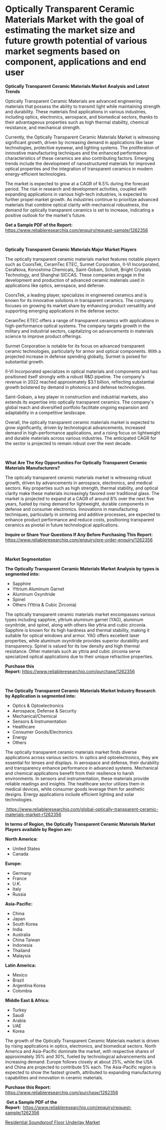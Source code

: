 <p><h1>Optically Transparent Ceramic Materials Market with the goal of estimating the market size and future growth potential of various market segments based on component, applications and end user</h1></p><p><strong>Optically Transparent Ceramic Materials Market Analysis and Latest Trends</strong></p>
<p><p>Optically Transparent Ceramic Materials are advanced engineering materials that possess the ability to transmit light while maintaining strength and durability. These materials find applications in various industries, including optics, electronics, aerospace, and biomedical sectors, thanks to their advantageous properties such as high thermal stability, chemical resistance, and mechanical strength.</p><p>Currently, the Optically Transparent Ceramic Materials Market is witnessing significant growth, driven by increasing demand in applications like laser technologies, protective eyewear, and lighting systems. The proliferation of innovative manufacturing techniques and the enhanced performance characteristics of these ceramics are also contributing factors. Emerging trends include the development of nanostructured materials for improved optical properties and the integration of transparent ceramics in modern energy-efficient technologies.</p><p>The market is expected to grow at a CAGR of 6.5% during the forecast period. The rise in research and development activities, coupled with expanding applications in various high-tech industries, is expected to further propel market growth. As industries continue to prioritize advanced materials that combine optical clarity with mechanical robustness, the demand for optically transparent ceramics is set to increase, indicating a positive outlook for the market's future.</p></p>
<p><strong>Get a Sample PDF of the Report:&nbsp;</strong> <a href="https://www.reliableresearchiq.com/enquiry/request-sample/1262356?utm_campaign=2277&utm_medium=2&utm_source=Github&utm_content=ia&utm_term=03042025&utm_id=optically-transparent-ceramic-materials">https://www.reliableresearchiq.com/enquiry/request-sample/1262356</a></p>
<p>&nbsp;</p>
<p><strong>Optically Transparent Ceramic Materials Major Market Players</strong></p>
<p><p>The optically transparent ceramic materials market features notable players such as CoorsTek, CeramTec ETEC, Surmet Corporation, II-VI Incorporated, CeraNova, Konoshima Chemicals, Saint-Gobain, Schott, Bright Crystals Technology, and Shanghai SICCAS. These companies engage in the development and production of advanced ceramic materials used in applications like optics, aerospace, and defense.</p><p>CoorsTek, a leading player, specializes in engineered ceramics and is known for its innovative solutions in transparent ceramics. The company focuses on growing its market share by enhancing product versatility and supporting emerging applications in the defense sector.</p><p>CeramTec ETEC offers a range of transparent ceramics with applications in high-performance optical systems. The company targets growth in the military and industrial sectors, capitalizing on advancements in materials science to improve product offerings.</p><p>Surmet Corporation is notable for its focus on advanced transparent ceramic technologies, particularly for armor and optical components. With a projected increase in defense spending globally, Surmet is poised for substantial growth.</p><p>II-VI Incorporated specializes in optical materials and components and has positioned itself strongly with a robust R&D pipeline. The company's revenue in 2022 reached approximately $3.1 billion, reflecting substantial growth bolstered by demand in photonics and defense technologies.</p><p>Saint-Gobain, a key player in construction and industrial markets, also extends its expertise into optically transparent ceramics. The company's global reach and diversified portfolio facilitate ongoing expansion and adaptability in a competitive landscape.</p><p>Overall, the optically transparent ceramic materials market is expected to grow significantly, driven by technological advancements, increased demand in high-performance applications, and a rising focus on lightweight and durable materials across various industries. The anticipated CAGR for the sector is projected to remain robust over the next decade.</p></p>
<p>&nbsp;</p>
<p><strong>What Are The Key Opportunities For Optically Transparent Ceramic Materials Manufacturers?</strong></p>
<p><p>The optically transparent ceramic materials market is witnessing robust growth, driven by advancements in aerospace, electronics, and medical sectors. Key properties such as high strength, thermal stability, and optical clarity make these materials increasingly favored over traditional glass. The market is projected to expand at a CAGR of around 8% over the next five years, fueled by rising demand for lightweight, durable components in defense and consumer electronics. Innovations in manufacturing techniques, particularly in sintering and additive processes, are expected to enhance product performance and reduce costs, positioning transparent ceramics as pivotal in future technological applications.</p></p>
<p><strong>Inquire or Share Your Questions If Any Before Purchasing This Report:</strong> <a href="https://www.reliableresearchiq.com/enquiry/pre-order-enquiry/1262356?utm_campaign=2277&utm_medium=2&utm_source=Github&utm_content=ia&utm_term=03042025&utm_id=optically-transparent-ceramic-materials">https://www.reliableresearchiq.com/enquiry/pre-order-enquiry/1262356</a></p>
<p>&nbsp;</p>
<p><strong>Market Segmentation</strong></p>
<p><strong>The Optically Transparent Ceramic Materials Market Analysis by types is segmented into:</strong></p>
<p><ul><li>Sapphire</li><li>Yttrium Aluminum Garnet</li><li>Aluminum Oxynitride</li><li>Spinel</li><li>Others (Yttria & Cubic Zirconia)</li></ul></p>
<p><p>The optically transparent ceramic materials market encompasses various types including sapphire, yttrium aluminum garnet (YAG), aluminum oxynitride, and spinel, along with others like yttria and cubic zirconia. Sapphire is known for its high hardness and thermal stability, making it suitable for optical windows and armor. YAG offers excellent laser properties, while aluminum oxynitride provides superior durability and transparency. Spinel is valued for its low density and high thermal resistance. Other materials such as yttria and cubic zirconia serve specialized optical applications due to their unique refractive properties.</p></p>
<p><strong>Purchase this Report:&nbsp;</strong><a href="https://www.reliableresearchiq.com/purchase/1262356?utm_campaign=2277&utm_medium=2&utm_source=Github&utm_content=ia&utm_term=03042025&utm_id=optically-transparent-ceramic-materials">https://www.reliableresearchiq.com/purchase/1262356</a></p>
<p>&nbsp;</p>
<p><strong>The Optically Transparent Ceramic Materials Market Industry Research by Application is segmented into:</strong></p>
<p><ul><li>Optics & Optoelectronics</li><li>Aerospace, Defense & Security</li><li>Mechanical/Chemical</li><li>Sensors & Instrumentation</li><li>Healthcare</li><li>Consumer Goods/Electronics</li><li>Energy</li><li>Others</li></ul></p>
<p><p>The optically transparent ceramic materials market finds diverse applications across various sectors. In optics and optoelectronics, they are essential for lenses and displays. In aerospace and defense, their durability and transparency enhance performance in advanced systems. Mechanical and chemical applications benefit from their resilience to harsh environments. In sensors and instrumentation, these materials provide reliable readings and insights. The healthcare sector utilizes them in medical devices, while consumer goods leverage them for aesthetic designs. Energy applications include efficient lighting and solar technologies.</p></p>
<p><a href="https://www.reliableresearchiq.com/global-optically-transparent-ceramic-materials-market-r1262356?utm_campaign=2277&utm_medium=2&utm_source=Github&utm_content=ia&utm_term=03042025&utm_id=optically-transparent-ceramic-materials">&nbsp;https://www.reliableresearchiq.com/global-optically-transparent-ceramic-materials-market-r1262356</a></p>
<p><strong>In terms of Region, the Optically Transparent Ceramic Materials Market Players available by Region are:</strong></p>
<p>
    <p> <strong> North America: </strong>
        <ul>
            <li>United States</li>
            <li>Canada</li>
        </ul>
        </p> 
    <p> <strong> Europe: </strong>
        <ul>
            <li>Germany</li>
            <li>France</li>
            <li>U.K.</li>
            <li>Italy</li>
            <li>Russia</li>
        </ul>
        </p> 
    <p> <strong> Asia-Pacific: </strong>
        <ul>
            <li>China</li>
            <li>Japan</li>
            <li>South Korea</li>
            <li>India</li>
            <li>Australia</li>
            <li>China Taiwan</li>
            <li>Indonesia</li>
            <li>Thailand</li>
            <li>Malaysia</li>
        </ul>
        </p> 
    <p> <strong> Latin America: </strong>
        <ul>
            <li>Mexico</li>
            <li>Brazil</li>
            <li>Argentina Korea</li>
            <li>Colombia</li>
        </ul>
        </p> 
    <p> <strong> Middle East & Africa: </strong>
        <ul>
            <li>Turkey</li>
            <li>Saudi</li>
            <li>Arabia</li>
            <li>UAE</li>
            <li>Korea</li>
        </ul>
    </p>
    </p>
<p><p>The growth of the Optically Transparent Ceramic Materials market is driven by rising applications in optics, electronics, and biomedical sectors. North America and Asia-Pacific dominate the market, with respective shares of approximately 35% and 30%, fueled by technological advancements and increasing demand. Europe follows closely at about 25%, while the USA and China are projected to contribute 5% each. The Asia-Pacific region is expected to show the fastest growth, attributed to expanding manufacturing capabilities and innovation in ceramic materials.</p></p>
<p><strong>Purchase this Report: </strong><a href="https://www.reliableresearchiq.com/purchase/1262356?utm_campaign=2277&utm_medium=2&utm_source=Github&utm_content=ia&utm_term=03042025&utm_id=optically-transparent-ceramic-materials">https://www.reliableresearchiq.com/purchase/1262356</a></p>
<p>&nbsp;<strong>Get a Sample PDF of the Report:&nbsp;&nbsp;</strong><a href="https://www.reliableresearchiq.com/enquiry/request-sample/1262356?utm_campaign=2277&utm_medium=2&utm_source=Github&utm_content=ia&utm_term=03042025&utm_id=optically-transparent-ceramic-materials">https://www.reliableresearchiq.com/enquiry/request-sample/1262356</a></p>
<p><strong></strong></p>
<p><p><a href="https://github.com/DixieGrimes/Market-Research-Report-List-2/blob/main/residential-soundproof-floor-underlay-market.md?utm_campaign=2277&utm_medium=2&utm_source=Github&utm_content=ia&utm_term=03042025&utm_id=optically-transparent-ceramic-materials">Residential Soundproof Floor Underlay Market</a></p></p>